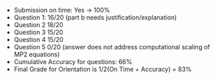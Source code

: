 - Submission on time: Yes -> 100%
- Question 1: 16/20 (part b needs justification/explanation)
- Question 2 18/20
- Question 3 15/20
- Question 4 15/20
- Question 5 0/20 (answer does not address computational scaling of MP2 equations)
- Cumulative Accuracy for questions:  66%
- Final Grade for Orientation is 1/2(On Time + Accuracy) = 83%
